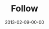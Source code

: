 ---
layout: message
category: message
series: "Follow the Leader"
title: "Follow"
date: 2013-02-09-00-00
message_id: 767
audio: "http://s3.amazonaws.com/crossroads-media/messages/audio/followtheleader-01.mp3"
audio-duration: "36:28"
program: "http://s3.amazonaws.com/crossroads-media/documents/02_9-10_13Program_LO.pdf"
description: "Chuck talks about how following the leader can change your beliefs
and actions."
video: "http://s3.amazonaws.com/crossroads-media/messages/video/followtheleader-01.mp4"
video-duration: "36:32"
video-image: "http://s3.amazonaws.com/crossroads-media/images/followtheleader-01-Still.jpg"
tag: 
 - mingo
 - following
 - program
explicit: false
---